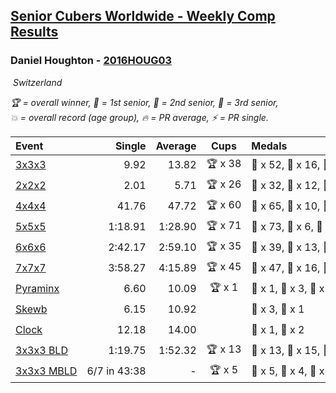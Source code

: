 <style>table {white-space: nowrap;}</style>
<link rel="stylesheet" type="text/css" href="/scw-comp/css/flags.css" />

## [Senior Cubers Worldwide - Weekly Comp Results](/scw-comp/results/)
### Daniel Houghton - [2016HOUG03](https://www.worldcubeassociation.org/persons/2016HOUG03)

<i class="flag flag-CH" />&nbsp;Switzerland

<span style="white-space: nowrap;">🏆 = overall winner</span>, <span style="white-space: nowrap;">🥇 = 1st senior</span>, <span style="white-space: nowrap;">🥈 = 2nd senior</span>, <span style="white-space: nowrap;">🥉 = 3rd senior</span>, <span style="white-space: nowrap;">💥 = overall record (age group)</span>, <span style="white-space: nowrap;">🔥 = PR average</span>, <span style="white-space: nowrap;">⚡ = PR single</span>.

| Event | Single | Average | Cups | Medals | Achievements|
| :-- | --: | --: | :--: | :-- | :-- |
| [3x3x3](333.md) | 9.92 | 13.82 | 🏆 x 38 | 🥇 x 52, 🥈 x 16, 🥉 x 7 | 🔥 x 9, ⚡ x 7 |
| [2x2x2](222.md) | 2.01 | 5.71 | 🏆 x 26 | 🥇 x 32, 🥈 x 12, 🥉 x 7 | 🔥 x 4, ⚡ x 6 |
| [4x4x4](444.md) | 41.76 | 47.72 | 🏆 x 60 | 🥇 x 65, 🥈 x 10, 🥉 x 3 | 💥 x 1, 🔥 x 7, ⚡ x 5 |
| [5x5x5](555.md) | 1:18.91 | 1:28.90 | 🏆 x 71 | 🥇 x 73, 🥈 x 6, 🥉 x 1 | 💥 x 3, 🔥 x 10, ⚡ x 8 |
| [6x6x6](666.md) | 2:42.17 | 2:59.10 | 🏆 x 35 | 🥇 x 39, 🥈 x 13, 🥉 x 19 | 🔥 x 10, ⚡ x 12 |
| [7x7x7](777.md) | 3:58.27 | 4:15.89 | 🏆 x 45 | 🥇 x 47, 🥈 x 16, 🥉 x 8 | 💥 x 2, 🔥 x 14, ⚡ x 11 |
| [Pyraminx](pyram.md) | 6.60 | 10.09 | 🏆 x 1 | 🥇 x 1, 🥈 x 3, 🥉 x 5 | 🔥 x 6, ⚡ x 9 |
| [Skewb](skewb.md) | 6.15 | 10.92 |  | 🥈 x 3, 🥉 x 1 | 🔥 x 3, ⚡ x 4 |
| [Clock](clock.md) | 12.18 | 14.00 |  | 🥈 x 1, 🥉 x 2 | 🔥 x 6, ⚡ x 7 |
| [3x3x3 BLD](333bf.md) | 1:19.75 | 1:52.32 | 🏆 x 13 | 🥇 x 13, 🥈 x 15, 🥉 x 11 | 🔥 x 5, ⚡ x 12 |
| [3x3x3 MBLD](333mbf.md) | 6/7 in 43:38 | - | 🏆 x 5 | 🥇 x 5, 🥈 x 4, 🥉 x 2 | ⚡ x 7 |

<!-- Global site tag (gtag.js) - Google Analytics -->
<script async src="https://www.googletagmanager.com/gtag/js?id=UA-86348435-3"></script>
<script>window.dataLayer = window.dataLayer || []; function gtag() {dataLayer.push(arguments);} gtag('js', new Date()); gtag('config', 'UA-86348435-3');</script>
